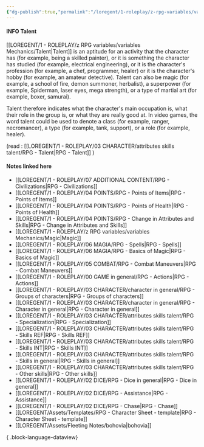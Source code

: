 ```yaml
---
{"dg-publish":true,"permalink":"/loregent/1-roleplay/z-rpg-variables/variables-mechanics/talent/"}
---
```


#### INFO Talent

[[LOREGENT/1 - ROLEPLAY/z RPG variables/variables Mechanics/Talent\|Talent]] is an aptitude for an activity that the character has (for example, being a skilled painter), or it is something the character has studied (for example, electrical engineering), or it is the character's profession (for example, a chef, programmer, healer) or it is the character's hobby (for example, an amateur detective). Talent can also be magic (for example, a school of fire, demon summoner, herbalist), a superpower (for example, Spiderman, laser eyes, mega strength), or a type of martial art (for example, boxer, samurai).

Talent therefore indicates what the character's main occupation is, what their role in the group is, or what they are really good at. In video games, the word talent could be used to denote a class (for example, ranger, necromancer), a type (for example, tank, support), or a role (for example, healer).

(read : [[LOREGENT/1 - ROLEPLAY/03 CHARACTER/attributes skills talent/RPG - Talent\|RPG - Talent]] )
#### Notes linked here
- [[LOREGENT/1 - ROLEPLAY/07 ADDITIONAL CONTENT/RPG - Civilizations\|RPG - Civilizations]]
- [[LOREGENT/1 - ROLEPLAY/04 POINTS/RPG - Points of Items\|RPG - Points of Items]]
- [[LOREGENT/1 - ROLEPLAY/04 POINTS/RPG - Points of Health\|RPG - Points of Health]]
- [[LOREGENT/1 - ROLEPLAY/04 POINTS/RPG - Change in Attributes and Skills\|RPG - Change in Attributes and Skills]]
- [[LOREGENT/1 - ROLEPLAY/z RPG variables/variables Mechanics/Magic\|Magic]]
- [[LOREGENT/1 - ROLEPLAY/06 MAGIA/RPG - Spells\|RPG - Spells]]
- [[LOREGENT/1 - ROLEPLAY/06 MAGIA/RPG - Basics of Magic\|RPG - Basics of Magic]]
- [[LOREGENT/1 - ROLEPLAY/05 COMBAT/RPG - Combat Maneuvers\|RPG - Combat Maneuvers]]
- [[LOREGENT/1 - ROLEPLAY/00 GAME in general/RPG - Actions\|RPG - Actions]]
- [[LOREGENT/1 - ROLEPLAY/03 CHARACTER/character in general/RPG - Groups of characters\|RPG - Groups of characters]]
- [[LOREGENT/1 - ROLEPLAY/03 CHARACTER/character in general/RPG - Character in general\|RPG - Character in general]]
- [[LOREGENT/1 - ROLEPLAY/03 CHARACTER/attributes skills talent/RPG - Specialization\|RPG - Specialization]]
- [[LOREGENT/1 - ROLEPLAY/03 CHARACTER/attributes skills talent/RPG - Skills REF\|RPG - Skills REF]]
- [[LOREGENT/1 - ROLEPLAY/03 CHARACTER/attributes skills talent/RPG - Skills INT\|RPG - Skills INT]]
- [[LOREGENT/1 - ROLEPLAY/03 CHARACTER/attributes skills talent/RPG - Skills in general\|RPG - Skills in general]]
- [[LOREGENT/1 - ROLEPLAY/03 CHARACTER/attributes skills talent/RPG - Other skills\|RPG - Other skills]]
- [[LOREGENT/1 - ROLEPLAY/02 DICE/RPG - Dice in general\|RPG - Dice in general]]
- [[LOREGENT/1 - ROLEPLAY/02 DICE/RPG - Assistance\|RPG - Assistance]]
- [[LOREGENT/1 - ROLEPLAY/02 DICE/RPG - Chase\|RPG - Chase]]
- [[LOREGENT/Assets/Templates/RPG - Character Sheet - template\|RPG - Character Sheet - template]]
- [[LOREGENT/Assets/Fleeting Notes/bohovia\|bohovia]]

{ .block-language-dataview}
